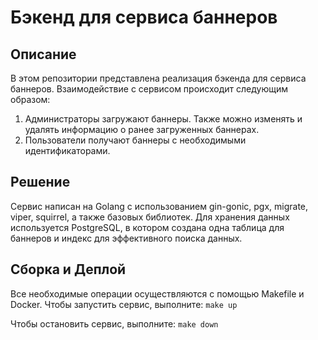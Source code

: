 # Бэкенд для сервиса баннеров

## Описание
В этом репозитории представлена реализация бэкенда для сервиса баннеров. Взаимодействие с сервисом происходит следующим образом:
1. Администраторы загружают баннеры. Также можно изменять и удалять информацию о ранее загруженных баннерах.
2. Пользователи получают баннеры с необходимыми идентификаторами.

## Решение
Сервис написан на Golang с использованием gin-gonic, pgx, migrate, viper, squirrel, а также базовых библиотек. Для хранения данных используется PostgreSQL, в котором создана одна таблица для баннеров и индекс для эффективного поиска данных.

## Сборка и Деплой
Все необходимые операции осуществляются с помощью Makefile и Docker.
Чтобы запустить сервис, выполните:
```make up```

Чтобы остановить сервис, выполните:
```make down```
